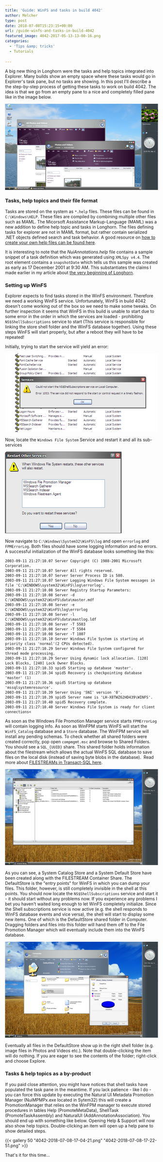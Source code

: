 ```yaml
---
title: 'Guide: WinFS and tasks in build 4042'
author: Melcher
type: post
date: 2018-07-08T15:23:15+00:00
url: /guide-winfs-and-tasks-in-build-4042
featured_image: 4042-2017-05-13-13-00-16.png
categories:
  - 'Tips &amp; tricks'
  - Tutorials

---
```

A big new thing in Longhorn were the tasks and help topics integrated into Explorer. Many builds show an empty space where these tasks would go in Explorer's task pane, but no tasks are showing. In this post I'll describe a the step-by-step process of getting these tasks to work on build 4042. The idea is that we go from an empty pane to a nice and completely filled pane like in the image below.

![](4042-2017-05-13-13-00-16.png)

### Tasks, help topics and their file format

Tasks are stored on the system as `*.help` files. These files can be found in `C:\Windows\HELP`. These files are compiled by combining multiple other files such as MAML. The Micorsoft Assistance Markup-Language (MAML) was a new addition to define help topic and tasks in Longhorn. The files defining tasks for explorer are not in MAML format, but rather contain serialized .NET objects defined search and task behavior. A good resource on [how to create your own help files can be found here](https://www.help-info.de/en/Help_Info_AP_Help/longhorn_4051_first_steps.htm).

It is interesting to note that the <em>NuiAnnotations.help</em> file contains a sample snippet of a task definition which was generated using `XMLSpy v4.4`. The root element contains a `snapshotDate` which tells us this sample was created as early as 17 December 2001 at 9:30 AM. This substantiates the claims I made earlier in my article about [the very beginning of Longhorn](/early-development).

### Setting up WinFS

Explorer expects to find tasks stored in the WinFS environment. Therefore we need a working WinFS service. Unfortunately, WinFS in build 4042 doesn't come working out of the box so we need to make some tweaks. On further inspection it seems that WinFS in this build is unable to start due to some error in the order in which the services are loaded - prohibiting `NS$ShellSubscriptions` service to start (This service is responsible for linking the store shell folder and the WinFS database together). Using these steps WinFS will start properly, but after a reboot they will have to be repeated!

Initially, trying to start the service will yield an error:

![](4042-2017-05-13-21-10-04-1.png)

Now, locate the `Windows File System` Service and restart it and all its sub-services

![](4042-2017-05-13-21-10-19-1.png)

Now navigate to `C:\Windows\System32\WinFS\log` and open `errorlog` and `FPMErrorLog`. Both files should have some logging information and no errors. A successful initialization of the WinFS database looks something like this:

```
2003-09-11 21:27:10.07 Server Copyright (C) 1988-2001 Microsoft Corporation.
2003-09-11 21:27:10.07 Server All rights reserved.
2003-09-11 21:27:10.07 Server Server Process ID is 580.
2003-09-11 21:27:10.07 Server Logging Windows File System messages in file 'C:\WINDOWS\system32\WinFS\log\errorlog'.
2003-09-11 21:27:10.08 Server Registry Startup Parameters:
2003-09-11 21:27:10.08 Server -d C:\WINDOWS\system32\WinFS\data\master.mdf
2003-09-11 21:27:10.08 Server -e C:\WINDOWS\system32\WinFS\log\errorlog
2003-09-11 21:27:10.08 Server -l C:\WINDOWS\system32\WinFS\data\mastlog.ldf
2003-09-11 21:27:10.08 Server -T 5503
2003-09-11 21:27:10.08 Server -T 5504
2003-09-11 21:27:10.08 Server -T 1807
2003-09-11 21:27:10.10 Server Windows File System is starting at priority class 'normal'(2 CPUs detected).
2003-09-11 21:27:10.29 Server Windows File System configured for thread mode processing.
2003-09-11 21:27:10.29 Server Using dynamic lock allocation. [120] Lock Blocks, [240] Lock Owner Blocks.
2003-09-11 21:27:10.33 spid5 Starting up database 'master'.
2003-09-11 21:27:10.34 spid5 Recovery is checkpointing database 'master' (1)
2003-09-11 21:27:10.36 spid5 Starting up database 'mssqlsystemresource'.
2003-09-11 21:27:10.39 Server Using 'SNI' version '0'.
2003-09-11 21:27:10.39 spid5 Server name is 'LH-X8TWZ62HD439\WINFS'.
2003-09-11 21:27:10.40 spid5 Recovery complete.
2003-09-11 21:27:10.40 Server Windows File System is ready for client connections<
```

As soon as the Windows File Promotion Manager service starts `FPMErrorLog` will contain logging info. As soon as WinFPM starts WinFS will start the `WinFS_Catalog` database and a `Store` database. The WinFPM service will install any pending schemas. To check whether all shared folders were created correctly, pop open `compmgmt.msc` and browse to Shared Folders. You should see a `SQL_{UUID}` share. This shared folder holds information about the filestream which allows the actual WinFS SQL database to save files on the local disk (instead of saving byte blobs in the database).  Read more about [FILESTREAMs in Transact-SQL here](https://docs.microsoft.com/en-us/sql/relational-databases/blob/filestream-sql-server?view=sql-server-2017).

![](4042-2018-07-08-16-52-51.png)

As you can see, a System Catalog Store and a System Default Store have been created along with the FILESTREAM Container Share. The DefaultStore is the "entry points" for WinFS in which you can dump your files. This folder, however, is still completely invisible in the shell at this points. You should now locate the `NS$ShellSubscriptions` service and start it - it should start without any problems now. If you experience any problems I bet you haven't waited long enough to let WinFS completely initialize. Since the Shell subscriptions service is now active (e.g. the shell responds to WinFS database events and vice versa), the shell will start to display some new items. One of which is the DefaultStore shared folder in Computer. Dragging folders and files into this folder will hand them off to the File Promotion Manager which will eventually include them into the WinFS database.

![](4042-2018-07-08-16-57-10.png)

Eventually all files in the DefaultStore show up in the right shell folder (e.g. image files in Photos and Videos etc.). Note that double-clicking the item will do nothing. If you are eager to see the contents of the folder; right-click and choose Explore.

### Tasks & help topics as a by-product

If you paid close attention, you might have notices that shell tasks have populated the task pane in the meantime. If you lack patience - like I do - you can force this update by executing the Natural UI Metadata Promotion Manager (NuiMPMPx.exe located in Sytem32) this will create a PromotionManager that relies on the WinFPM manager to execute stored procedures in tables Help (PromoteMetaData), ShellTask (PromoteTaskAssembly) and NaturalUI (AddAnnotationAssociation). You should end up with something like below. Opening Help & Support will now also show help topics. Double-clicking an item will open up a help pane to show detailed steps.

{{< gallery 50 "4042-2018-07-08-17-04-21.png" "4042-2018-07-08-17-22-51.png" >}}

That's it for this time&#8230;